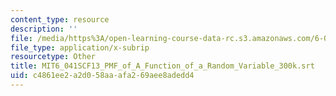 ```yaml
---
content_type: resource
description: ''
file: /media/https%3A/open-learning-course-data-rc.s3.amazonaws.com/6-041sc-probabilistic-systems-analysis-and-applied-probability-fall-2013/c4861ee2a2d058aaafa269aee8adedd4_MIT6_041SCF13_PMF_of_A_Function_of_a_Random_Variable_300k.vtt
file_type: application/x-subrip
resourcetype: Other
title: MIT6_041SCF13_PMF_of_A_Function_of_a_Random_Variable_300k.srt
uid: c4861ee2-a2d0-58aa-afa2-69aee8adedd4
---
```

